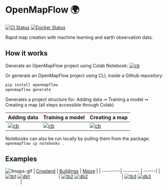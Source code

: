 # OpenMapFlow 🌍
[![CI Status](https://github.com/nasaharvest/openmapflow/actions/workflows/ci.yaml/badge.svg)](https://github.com/nasaharvest/openmapflow/actions/workflows/ci.yaml)
[![Docker Status](https://github.com/nasaharvest/openmapflow/actions/workflows/docker.yaml/badge.svg)](https://github.com/nasaharvest/openmapflow/actions/workflows/docker.yaml)

Rapid map creation with machine learning and earth observation data.

## How it works

[cb]: https://colab.research.google.com/assets/colab-badge.svg
[0]: https://colab.research.google.com/github/nasaharvest/openmapflow/blob/main/openmapflow/notebooks/generate_project.ipynb
[1]: https://colab.research.google.com/github/nasaharvest/openmapflow/blob/main/openmapflow/notebooks/new_data.ipynb
[2]: https://colab.research.google.com/github/nasaharvest/openmapflow/blob/main/openmapflow/notebooks/train.ipynb
[3]: https://colab.research.google.com/github/nasaharvest/openmapflow/blob/main/openmapflow/notebooks/create_map.ipynb

Generate an OpenMapFlow project using Colab Notebook: [![cb]][0]

Or generate an OpenMapFlow project using CLI, inside a Github repository:
```bash
pip install openmapflow
openmapflow generate
```

Generates a project structure for: Adding data ➞ Training a model ➞ Creating a map (all steps accessible through Colab)

| Adding data  | Training a model | Creating a map |
| ------------ | ---------------- | -------------- |
| [![cb]][1]   | [![cb]][2]       | [![cb]][3]     |


Notebooks can also be run locally by pulling them from the package: `openmapflow cp notebooks .`

## Examples

[ta1]: https://github.com/nasaharvest/openmapflow/actions/workflows/crop-mask-example-test.yaml
[tb1]: https://github.com/nasaharvest/openmapflow/actions/workflows/crop-mask-example-test.yaml/badge.svg
[da1]: https://github.com/nasaharvest/openmapflow/actions/workflows/crop-mask-example-deploy.yaml
[db1]: https://github.com/nasaharvest/openmapflow/actions/workflows/crop-mask-example-deploy.yaml/badge.svg

[ta2]: https://github.com/nasaharvest/openmapflow/actions/workflows/buildings-example-test.yaml
[tb2]: https://github.com/nasaharvest/openmapflow/actions/workflows/buildings-example-test.yaml/badge.svg
[da2]: https://github.com/nasaharvest/openmapflow/actions/workflows/buildings-example-deploy.yaml
[db2]: https://github.com/nasaharvest/openmapflow/actions/workflows/buildings-example-deploy.yaml/badge.svg

[ta3]: https://github.com/nasaharvest/openmapflow/actions/workflows/maize-example-test.yaml
[tb3]: https://github.com/nasaharvest/openmapflow/actions/workflows/maize-example-test.yaml/badge.svg
[da3]: https://github.com/nasaharvest/openmapflow/actions/workflows/maize-example-deploy.yaml
[db3]: https://github.com/nasaharvest/openmapflow/actions/workflows/maize-example-deploy.yaml/badge.svg

![3maps-gif](assets/3maps.gif)
| [Cropland](https://github.com/nasaharvest/openmapflow/tree/main/crop-mask-example) | [Buildings](https://github.com/nasaharvest/openmapflow/tree/main/buildings-example) | [Maize](https://github.com/nasaharvest/openmapflow/tree/main/maize-example) |
| ---------| --------   | ------|
| [![tb1]][ta1] [![db1]][da1] &nbsp; &nbsp; &nbsp; &nbsp; &nbsp; &nbsp; &nbsp; &nbsp; &nbsp; &nbsp; &nbsp; | [![tb2]][ta2] [![db2]][da2] &nbsp; &nbsp; &nbsp; &nbsp; &nbsp; &nbsp; &nbsp; &nbsp; &nbsp; &nbsp; &nbsp; &nbsp; &nbsp; | [![tb3]][ta3] [![db3]][da3] &nbsp; &nbsp; &nbsp; &nbsp; &nbsp; &nbsp; &nbsp; &nbsp; &nbsp; &nbsp; &nbsp;  |





